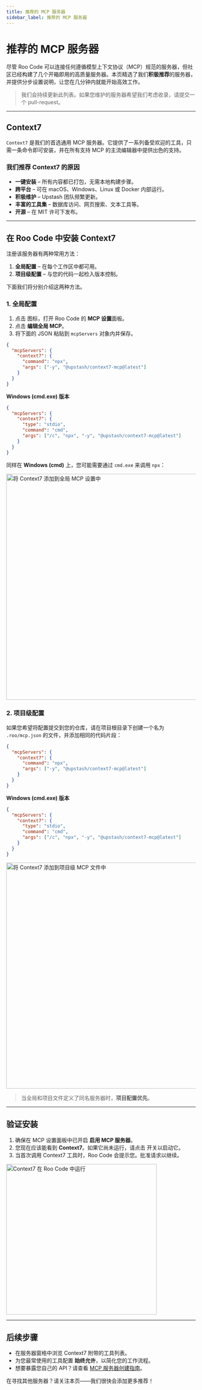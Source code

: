 ```yaml
---
title: 推荐的 MCP 服务器
sidebar_label: 推荐的 MCP 服务器
---
```


# 推荐的 MCP 服务器

尽管 Roo Code 可以连接任何遵循模型上下文协议（MCP）规范的服务器，但社区已经构建了几个开箱即用的高质量服务器。本页精选了我们**积极推荐**的服务器，并提供分步设置说明，让您在几分钟内就能开始高效工作。

> 我们会持续更新此列表。如果您维护的服务器希望我们考虑收录，请提交一个 pull-request。

---

## Context7

`Context7` 是我们的首选通用 MCP 服务器。它提供了一系列备受欢迎的工具，只需一条命令即可安装，并在所有支持 MCP 的主流编辑器中提供出色的支持。

### 我们推荐 Context7 的原因

*   **一键安装** – 所有内容都已打包，无需本地构建步骤。
*   **跨平台** – 可在 macOS、Windows、Linux 或 Docker 内部运行。
*   **积极维护** – Upstash 团队频繁更新。
*   **丰富的工具集** – 数据库访问、网页搜索、文本工具等。
*   **开源** – 在 MIT 许可下发布。

---

## 在 Roo Code 中安装 Context7

注册该服务器有两种常用方法：

1.  **全局配置** – 在每个工作区中都可用。
2.  **项目级配置** – 与您的代码一起检入版本控制。

下面我们将分别介绍这两种方法。

### 1. 全局配置

1.  点击 <Codicon name="server" /> 图标，打开 Roo Code 的 **MCP 设置**面板。
2.  点击 **编辑全局 MCP**。
3.  将下面的 JSON 粘贴到 `mcpServers` 对象内并保存。

```json
{
  "mcpServers": {
    "context7": {
      "command": "npx",
      "args": ["-y", "@upstash/context7-mcp@latest"]
    }
  }
}
```

**Windows (cmd.exe) 版本**

```json
{
  "mcpServers": {
    "context7": {
      "type": "stdio",
      "command": "cmd",
      "args": ["/c", "npx", "-y", "@upstash/context7-mcp@latest"]
    }
  }
}
```

同样在 **Windows (cmd)** 上，您可能需要通过 `cmd.exe` 来调用 `npx`：

<img src="/img/recommended-mcp-servers/context7-global-setup-fixed.png" alt="将 Context7 添加到全局 MCP 设置中" width="600" />

### 2. 项目级配置

如果您希望将配置提交到您的仓库，请在项目根目录下创建一个名为 `.roo/mcp.json` 的文件，并添加相同的代码片段：

```json
{
  "mcpServers": {
    "context7": {
      "command": "npx",
      "args": ["-y", "@upstash/context7-mcp@latest"]
    }
  }
}
```

**Windows (cmd.exe) 版本**

```json
{
  "mcpServers": {
    "context7": {
      "type": "stdio",
      "command": "cmd",
      "args": ["/c", "npx", "-y", "@upstash/context7-mcp@latest"]
    }
  }
}
```

<img src="/img/recommended-mcp-servers/context7-project-setup-fixed.png" alt="将 Context7 添加到项目级 MCP 文件中" width="600" />

> 当全局和项目文件定义了同名服务器时，**项目配置优先**。

---

## 验证安装

1.  确保在 MCP 设置面板中已开启 **启用 MCP 服务器**。
2.  您现在应该能看到 **Context7**。如果它尚未运行，请点击 <Codicon name="activate" /> 开关以启动它。
3.  当首次调用 Context7 工具时，Roo Code 会提示您。批准请求以继续。

<img src="/img/recommended-mcp-servers/context7-running-fixed.png" alt="Context7 在 Roo Code 中运行" width="400" />

---

## 后续步骤

*   在服务器窗格中浏览 Context7 附带的工具列表。
*   为您最常使用的工具配置 **始终允许**，以简化您的工作流程。
*   想要暴露您自己的 API？请查看 [MCP 服务器创建指南](/features/mcp/using-mcp-in-roo#enabling-or-disabling-mcp-server-creation)。

在寻找其他服务器？请关注本页——我们很快会添加更多推荐！